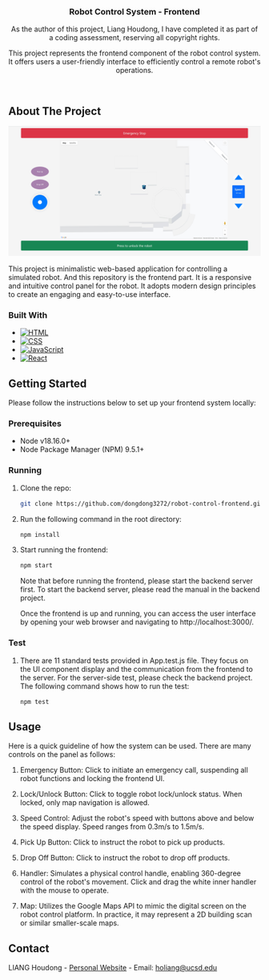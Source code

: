 <!-- PROJECT LOGO -->
<br/>
<div align="center">
    <h3 align="center">Robot Control System - Frontend</h3>
    <p align="center">
        As the author of this project, Liang Houdong, I have completed it as part of a coding assessment, reserving all copyright rights.
    </p>
    <p align="center">
        This project represents the frontend component of the robot control system. It offers users a user-friendly interface to efficiently control a remote robot's operations.
    </p>
</div>
<br/>

<!-- ABOUT THE PROJECT -->

## About The Project

![Frontend Screenshot][frontend-screenshot]

This project is minimalistic web-based application for controlling a simulated robot. And this repository is the frontend part. It is a responsive and intuitive control panel for the robot. It adopts modern design principles to create an engaging and easy-to-use interface.

### Built With

- [![HTML][HTML]][HTML-url]
- [![CSS][CSS]][CSS-url]
- [![JavaScript][JavaScript]][JavaScript-url]
- [![React][React]][React-url]

<!-- GETTING STARTED -->

## Getting Started

Please follow the instructions below to set up your frontend system locally:

### Prerequisites

- Node v18.16.0+
- Node Package Manager (NPM) 9.5.1+

### Running

1. Clone the repo:
   ```sh
   git clone https://github.com/dongdong3272/robot-control-frontend.git
   ```
2. Run the following command in the root directory:
   ```sh
   npm install
   ```
3. Start running the frontend:

   ```sh
   npm start
   ```

   Note that before running the frontend, please start the backend server first. To start the backend server, please read the manual in the backend project.

   Once the frontend is up and running, you can access the user interface by opening your web browser and navigating to http://localhost:3000/.

### Test

1. There are 11 standard tests provided in App.test.js file. They focus on the UI component display and the communication from the frontend to the server. For the server-side test, please check the backend project. The following command shows how to run the test:
   ```sh
   npm test
   ```

<!-- USAGE EXAMPLES -->

## Usage

Here is a quick guideline of how the system can be used. There are many controls on the panel as follows:

1. Emergency Button: Click to initiate an emergency call, suspending all robot functions and locking the frontend UI.

2. Lock/Unlock Button: Click to toggle robot lock/unlock status. When locked, only map navigation is allowed.

3. Speed Control: Adjust the robot's speed with buttons above and below the speed display. Speed ranges from 0.3m/s to 1.5m/s.

4. Pick Up Button: Click to instruct the robot to pick up products.

5. Drop Off Button: Click to instruct the robot to drop off products.

6. Handler: Simulates a physical control handle, enabling 360-degree control of the robot's movement. Click and drag the white inner handler with the mouse to operate.

7. Map: Utilizes the Google Maps API to mimic the digital screen on the robot control platform. In practice, it may represent a 2D building scan or similar smaller-scale maps.

<!-- CONTACT -->

## Contact

LIANG Houdong - [Personal Website](https://dongdong3272.github.io/) - Email: holiang@ucsd.edu

<!-- MARKDOWN LINKS & IMAGES -->
<!-- https://www.markdownguide.org/basic-syntax/#reference-style-links -->

[frontend-screenshot]: public/frontend_screenshot.png
[backend-screenshot]: public/backend_screenshot.png
[JavaScript]: https://img.shields.io/badge/JavaScript-F7DF1E?style=for-the-badge&logo=javascript&logoColor=black
[JavaScript-url]: https://developer.mozilla.org/en-US/docs/Web/JavaScript
[React]: https://img.shields.io/badge/React-61DAFB?style=for-the-badge&logo=react&logoColor=black
[React-url]: https://reactjs.org/
[HTML]: https://img.shields.io/badge/HTML5-E34F26?style=for-the-badge&logo=html5&logoColor=white
[HTML-url]: https://developer.mozilla.org/en-US/docs/Web/HTML
[CSS]: https://img.shields.io/badge/CSS3-1572B6?style=for-the-badge&logo=css3&logoColor=white
[CSS-url]: https://developer.mozilla.org/en-US/docs/Web/CSS
